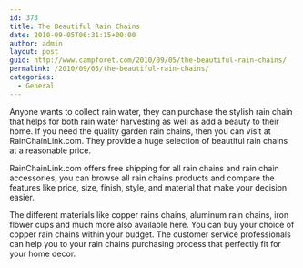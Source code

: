 ```yaml
---
id: 373
title: The Beautiful Rain Chains
date: 2010-09-05T06:31:15+00:00
author: admin
layout: post
guid: http://www.campforet.com/2010/09/05/the-beautiful-rain-chains/
permalink: /2010/09/05/the-beautiful-rain-chains/
categories:
  - General
---
```

Anyone wants to collect rain water, they can purchase the stylish rain chain that helps for both rain water harvesting as well as add a beauty to their home. If you need the quality garden rain chains, then you can visit at RainChainLink.com. They provide a huge selection of beautiful rain chains at a reasonable price.

RainChainLink.com offers free shipping for all rain chains and rain chain accessories, you can browse all rain chains products and compare the features like price, size, finish, style, and material that make your decision easier.

The different materials like copper rains chains, aluminum rain chains, iron flower cups and much more also available here. You can buy your choice of copper rain chains within your budget. The customer service professionals can help you to your rain chains purchasing process that perfectly fit for your home decor.